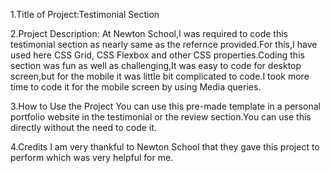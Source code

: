 1.Title of Project:Testimonial Section

2.Project Description:
  At Newton School,I was required to code this testimonial section as nearly same as the refernce provided.For this,I have used here CSS Grid, CSS Flexbox and other       CSS properties.Coding this section was fun as well as challenging,It was easy to code for desktop screen,but for the mobile it was little bit complicated to code.I       took more time to code it for the mobile screen by using Media queries.
  
3.How to Use the Project
  You can use this pre-made template in a personal portfolio website in the testimonial or the review section.You can use this directly without the need to code it.
  
4.Credits
  I am very thankful to Newton School that they gave this project to perform which was very helpful for me.
